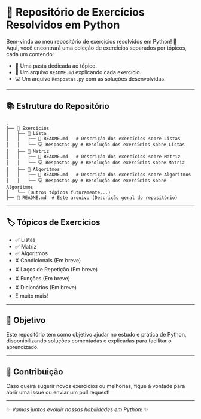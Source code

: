 
# 🚀 Repositório de Exercícios Resolvidos em Python

Bem-vindo ao meu repositório de exercícios resolvidos em Python! 🐍  
Aqui, você encontrará uma coleção de exercícios separados por tópicos, cada um contendo:

- 📂 Uma pasta dedicada ao tópico.
- 📑 Um arquivo `README.md` explicando cada exercício.
- 💻 Um arquivo `Respostas.py` com as soluções desenvolvidas.

---

## 📚 Estrutura do Repositório

```text
.
├── 📂 Exercicios
│   ├── 📂 Lista
│   │   ├── 📑 README.md   # Descrição dos exercícios sobre Listas
│   │   └── 💻 Respostas.py # Resolução dos exercícios sobre Listas
│   ├── 📂 Matriz
│   │   ├── 📑 README.md   # Descrição dos exercícios sobre Matriz
│   │   └── 💻 Respostas.py # Resolução dos exercícios sobre Matriz
|   ├── 📂 Algoritmos
│   │   ├── 📑 README.md   # Descrição dos exercícios sobre Algoritmos
│   │   └── 💻 Respostas.py # Resolução dos exercícios sobre Algoritmos
│   └── (Outros tópicos futuramente...)
├── 📜 README.md  # Este arquivo (Descrição geral do repositório)
```

---

## 🏷️ Tópicos de Exercícios
- ✅ Listas
- ✅ Matriz
- ✅ Algoritmos
- ⏳ Condicionais (Em breve)
- ⏳ Laços de Repetição (Em breve)
- ⏳ Funções (Em breve)
- ⏳ Dicionários (Em breve)
- E muito mais!

---

## 🎯 Objetivo

Este repositório tem como objetivo ajudar no estudo e prática de Python, disponibilizando soluções comentadas e explicadas para facilitar o aprendizado.

---

## 🤝 Contribuição

Caso queira sugerir novos exercícios ou melhorias, fique à vontade para abrir uma issue ou enviar um pull request!

---


✨ _Vamos juntos evoluir nossas habilidades em Python!_ ✨